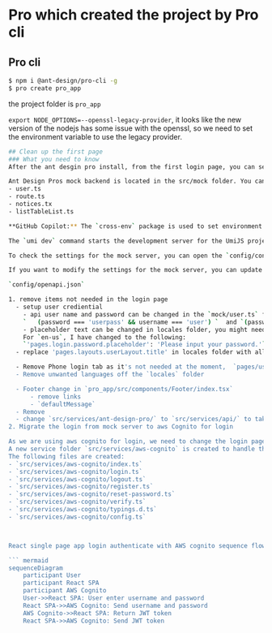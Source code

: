 # Pro which created the project by Pro cli
 


## Pro cli
``` bash
$ npm i @ant-design/pro-cli -g
$ pro create pro_app

```

the project folder is `pro_app`

`export NODE_OPTIONS=--openssl-legacy-provider`, it looks like the new version of the nodejs has some issue with the openssl, so we need to set the environment variable to use the legacy provider.

``` bash
## Clean up the first page
### What you need to know
After the ant desgin pro install, from the first login page, you can see the admin user name and password. We need to clean up the page and make it look like a normal login page.

Ant Design Pros mock backend is located in the src/mock folder. You can see there is a mock folder which has the following files:
- user.ts
- route.ts
- notices.tx
- listTableList.ts

**GitHub Copilot:** The `cross-env` package is used to set environment variables in a cross-platform way. In this case, it is used to set the `UMI_ENV` environment variable to `dev`. This environment variable is then used by the `umi` command to determine the configuration to use for the project.

The `umi dev` command starts the development server for the UmiJS project. By default, UmiJS uses a mock server for development. The mock server is configured using the `mock` property in the `config/config.ts` file.

To check the settings for the mock server, you can open the `config/config.ts` file and look for the `mock` property. The `mock` property is an object that contains various properties used to configure the mock server. For example, the `mock` property can be used to specify the base URL for the mock server, the delay for responses, and the data to return for specific requests.

If you want to modify the settings for the mock server, you can update the `mock` property in the `config/config.ts` file. Once you have made your changes, you can restart the development server using the `npm start` command to see the changes take effect.

`config/openapi.json` 

1. remove items not needed in the login page
  - setup user crediential 
    - api user name and password can be changed in the `mock/user.ts` file
    `   (password === 'userpass' && username === 'user') `  and `(password === 'userpass' && username === 'admin')`
    - placeholder text can be changed in locales folder, you might need find `pages.login.password.placeholder` and replace the value based on the language you want to use.
    For `en-us`, I have changed to the following:
    `'pages.login.password.placeholder': 'Please input your password.'`
  - replace 'pages.layouts.userLayout.title' in locales folder with all languages

  - Remove Phone login tab as it's not needed at the moment,  `pages/user/login/index.tsx` is the file you need to modify
  - Remove unwanted languages off the `locales` folder

  - Footer change in `pro_app/src/components/Footer/index.tsx`
      - remove links
      - `defaultMessage`
  - Remove 
  - change `src/services/ant-design-pro/` to `src/services/api/` to take off ant-design-pro brand off
2. Migrate the login from mock server to aws Cognito for login

As we are using aws cognito for login, we need to change the login page to use aws cognito instead of the mock server
A new service folder `src/services/aws-cognito` is created to handle the aws cognito login.
The following files are created:
- `src/services/aws-cognito/index.ts`
- `src/services/aws-cognito/login.ts`
- `src/services/aws-cognito/logout.ts`
- `src/services/aws-cognito/register.ts`
- `src/services/aws-cognito/reset-password.ts`
- `src/services/aws-cognito/verify.ts`
- `src/services/aws-cognito/typings.d.ts`
- `src/services/aws-cognito/config.ts`



React single page app login authenticate with AWS cognito sequence flow as the following:

``` mermaid
sequenceDiagram
    participant User
    participant React SPA
    participant AWS Cognito
    User->>React SPA: User enter username and password
    React SPA->>AWS Cognito: Send username and password
    AWS Cognito->>React SPA: Return JWT token
    React SPA->>AWS Cognito: Send JWT token    
```

